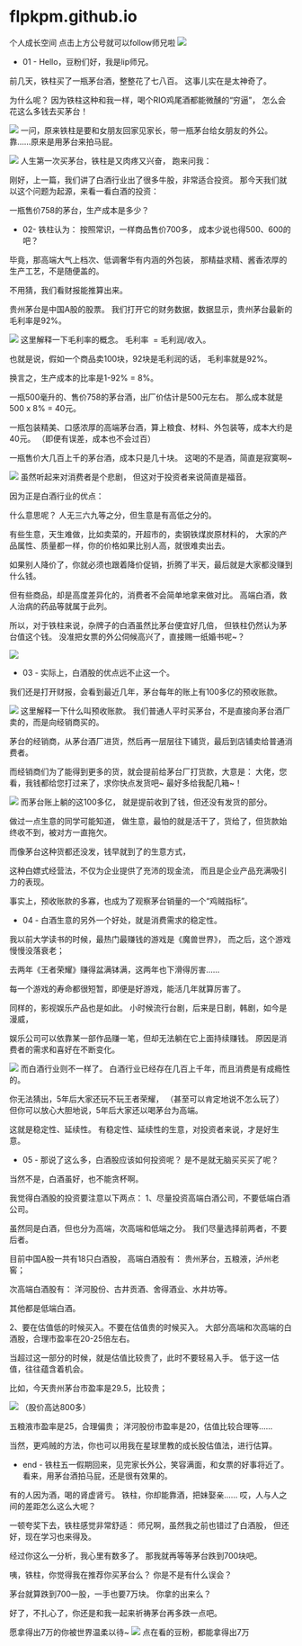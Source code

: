 # flpkpm.github.io
个人成长空间
点击上方公号就可以follow师兄啦
 ![](https://mmbiz.qpic.cn/mmbiz_gif/gibC3OFwKUBWcQ1JolrLztrVMGia5gevibXFDic4Yn4S2qkPsvJz41ibPCeqbsOqMlRNNpGugpUUXzWp9bkNaqz8M3g/640?wx_fmt=1wxfrom=5)
- 01 -
Hello，豆粉们好，我是lip师兄。

前几天，铁柱买了一瓶茅台酒，整整花了七八百。
这事儿实在是太神奇了。

为什么呢？
因为铁柱这种和我一样，喝个RIO鸡尾酒都能微醺的“穷逼”，
怎么会花这么多钱去买茅台！

 ![](https://mmbiz.qpic.cn/mmbiz_jpg/gibC3OFwKUBU1SrtVZnetSthbsB61fDaZibHflVrolIJhxIFFWaqURjSnozBR1Tyuy2lDYdL14cAb2wiaxiczRuDCg/640?wx_fmt=jpeg)
一问，原来铁柱是要和女朋友回家见家长，带一瓶茅台给女朋友的外公。
靠……原来是用茅台来拍马屁。

 ![](https://mmbiz.qpic.cn/mmbiz_jpg/gibC3OFwKUBU1SrtVZnetSthbsB61fDaZB4pA7VLG1iaBUfI1ymib3ddwJYWOts26HgzaLbtto5qxpZu3gBf8fOVw/640?wx_fmt=jpeg)
人生第一次买茅台，铁柱是又肉疼又兴奋，
跑来问我：

刚好，上一篇，我们讲了白酒行业出了很多牛股，非常适合投资。
那今天我们就以这个问题为起源，来看一看白酒的投资：

一瓶售价758的茅台，生产成本是多少？
- 02-
铁柱认为：
按照常识，一样商品售价700多，
成本少说也得500、600的吧？

毕竟，那高端大气上档次、低调奢华有内涵的外包装，
那精益求精、酱香浓厚的生产工艺，不是随便盖的。

不用猜，我们看财报能推算出来。

贵州茅台是中国A股的股票。
我们打开它的财务数据，数据显示，贵州茅台最新的毛利率是92%。


 ![](https://mmbiz.qpic.cn/mmbiz_png/gibC3OFwKUBU1SrtVZnetSthbsB61fDaZlB2V5KB6G5FNzAW8DThDd4V91EYocvibYhwF1tpjEZ0G3xYl63wFCFA/640?wx_fmt=png)
这里解释一下毛利率的概念。
毛利率  = 毛利润/收入。

也就是说，假如一个商品卖100块，92块是毛利润的话，
毛利率就是92%。

换言之，生产成本的比率是1-92% = 8%。

一瓶500毫升的、售价758的茅台酒，出厂价估计是500元左右。
那么成本就是  500 x 8% = 40元。

一瓶包装精美、口感浓厚的高端茅台酒，算上粮食、材料、外包装等，成本大约是40元。
（即便有误差，成本也不会过百）

一瓶售价大几百上千的茅台酒，成本只是几十块。
这喝的不是酒，简直是寂寞啊~

 ![](https://mmbiz.qpic.cn/mmbiz_jpg/gibC3OFwKUBU1SrtVZnetSthbsB61fDaZfNUP6RwfZuaCQyZ2CibFll9vOicD3PYjkznnWBjDYXKR65MfNA3NvWoA/640?wx_fmt=jpeg)
虽然听起来对消费者是个悲剧，
但这对于投资者来说简直是福音。

因为正是白酒行业的优点：

什么意思呢？
人无三六九等之分，但生意是有高低之分的。

有些生意，天生难做，比如卖菜的，开超市的，卖钢铁煤炭原材料的，
大家的产品属性、质量都一样，你的价格如果比别人高，就很难卖出去。

如果别人降价了，你就必须也跟着降价促销，折腾了半天，最后就是大家都没赚到什么钱。

但有些商品，却是高度差异化的，消费者不会简单地拿来做对比。
高端白酒，救人治病的药品等就属于此列。

所以，对于铁柱来说，杂牌子的白酒虽然比茅台便宜好几倍，
但铁柱仍然认为茅台值这个钱。
没准把女票的外公伺候高兴了，直接赐一纸婚书呢~？

 ![](https://mmbiz.qpic.cn/mmbiz_jpg/gibC3OFwKUBU1SrtVZnetSthbsB61fDaZd4icnfDISMccr63AxArsao1nF3ibOpTnRMFDOujDh0yI9yXnLJR6wJIw/640?wx_fmt=jpeg)
- 03 -
实际上，白酒股的优点远不止这一个。

我们还是打开财报，会看到最近几年，茅台每年的账上有100多亿的预收账款。


 ![](https://mmbiz.qpic.cn/mmbiz_png/gibC3OFwKUBU1SrtVZnetSthbsB61fDaZb85DicBckR46etib2gsMP6WkiamITJpEr7HYILib5vjsNCS55D6HDC1gsA/640?wx_fmt=png)
这里解释一下什么叫预收账款。
我们普通人平时买茅台，不是直接向茅台酒厂卖的，而是向经销商买的。

茅台的经销商，从茅台酒厂进货，然后再一层层往下铺货，最后到店铺卖给普通消费者。

而经销商们为了能得到更多的货，就会提前给茅台厂打货款，大意是：
大佬，您看，我钱都给您打过来了，求你快点发货吧~
最好多给我配几箱~！

 ![](https://mmbiz.qpic.cn/mmbiz_jpg/gibC3OFwKUBU1SrtVZnetSthbsB61fDaZ9yQu2rkNMQjI8SCuicnqdycNULJSibxPsF9kQnFll7x3hbPCHode1wjw/640?wx_fmt=jpeg)
而茅台账上躺的这100多亿，
就是提前收到了钱，但还没有发货的部分。

做过一点生意的同学可能知道，
做生意，最怕的就是活干了，货给了，但货款始终收不到，被对方一直拖欠。

而像茅台这种货都还没发，钱早就到了的生意方式，

这种白嫖式经营法，不仅为企业提供了充沛的现金流，
而且是企业产品充满吸引力的表现。

事实上，预收账款的多寡，也成为了观察茅台销量的一个“鸡贼指标”。

- 04 -
白酒生意的另外一个好处，就是消费需求的稳定性。

我以前大学读书的时候，最热门最赚钱的游戏是《魔兽世界》，
而之后，这个游戏慢慢没落衰老；

去两年《王者荣耀》赚得盆满钵满，这两年也下滑得厉害……

每一个游戏的寿命都很短暂，即便是好游戏，能活几年就算厉害了。

同样的，影视娱乐产品也是如此。
小时候流行台剧，后来是日剧，韩剧，如今是漫威，

娱乐公司可以依靠某一部作品赚一笔，但却无法躺在它上面持续赚钱。
原因是消费者的需求和喜好在不断变化。

 ![](https://mmbiz.qpic.cn/mmbiz_jpg/gibC3OFwKUBU1SrtVZnetSthbsB61fDaZGp1jO3g7SuwEfmwDNoWjwSc1SNicrK4DjTbL1hhZCfHxdx8E3r3NUww/640?wx_fmt=jpeg)
而白酒行业则不一样了。
白酒行业已经存在几百上千年，而且消费是有成瘾性的。

你无法猜出，5年后大家还玩不玩王者荣耀，
（甚至可以肯定地说不怎么玩了）
但你可以放心大胆地说，5年后大家还以喝茅台为高端。

这就是稳定性、延续性。
有稳定性、延续性的生意，对投资者来说，才是好生意。

- 05 -
那说了这么多，白酒股应该如何投资呢？
是不是就无脑买买买了呢？

当然不是，白酒虽好，也不能贪杯啊。

我觉得白酒股的投资要注意以下两点：
1、尽量投资高端白酒公司，不要低端白酒公司。

虽然同是白酒，但也分为高端，次高端和低端之分。
我们尽量选择前两者，不要后者。

目前中国A股一共有18只白酒股，
高端白酒股有：
贵州茅台，五粮液，泸州老窖；

次高端白酒股有：
洋河股份、古井贡酒、舍得酒业、水井坊等。

其他都是低端白酒。

2、要在估值低的时候买入。不要在估值贵的时候买入。
大部分高端和次高端的白酒股，合理市盈率在20-25倍左右。

当超过这一部分的时候，就是估值比较贵了，此时不要轻易入手。
低于这一估值，往往蕴含着机会。

比如，今天贵州茅台市盈率是29.5，比较贵；

 ![](https://mmbiz.qpic.cn/mmbiz_png/gibC3OFwKUBU1SrtVZnetSthbsB61fDaZ3B7YbVzUx4OwnJLPh9z8VDWAWsk6TicZZF4icvLqNEoEWvq5Eghr55Og/640?wx_fmt=png)
（股价高达800多）

五粮液市盈率是25，合理偏贵；
洋河股份市盈率是20，估值比较合理等……

当然，更鸡贼的方法，你也可以用我在星球里教的成长股估值法，进行估算。

- end -
铁柱五一假期回来，见完家长外公，笑容满面，和女票的好事将近了。
看来，用茅台酒拍马屁，还是很有效果的。

有的人因为酒，喝的肾虚肾亏。
铁柱，你却能靠酒，把妹娶亲……
哎，人与人之间的差距怎么这么大呢？

一顿夸奖下去，铁柱感觉非常舒适：
师兄啊，虽然我之前也错过了白酒股，
但还好，现在学习也来得及。

经过你这么一分析，我心里有数多了。
那我就再等等茅台跌到700块吧。

咦，铁柱，你觉得我在推荐你买茅台么？
你是不是有什么误会？

茅台就算跌到700一股，一手也要7万块。
你拿的出来么？

好了，不扎心了，你还是和我一起来祈祷茅台再多跌一点吧。

愿拿得出7万的你被世界温柔以待~
 ![](https://mmbiz.qpic.cn/mmbiz_jpg/gibC3OFwKUBXkKLSYhjqibR4OWKaImNhBILIGu3GzeesoZVxozqfrmc4Fyew28zqXFEicgIQr4mFvICLS2kd2lUmw/640?wx_fmt=jpeg)
点在看的豆粉，都能拿得出7万
